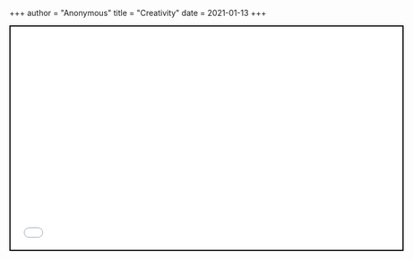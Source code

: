 +++
 author = "Anonymous"
 title = "Creativity"
 date = 2021-01-13
+++


 
 <iframe seamless src="/obsidian_port/nodes/Creativity.html" style="width:700px; height:400px; border: 2px solid black"></iframe>